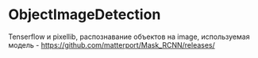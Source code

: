 # ObjectImageDetection
Tenserflow и pixellib, распознавание объектов на image, используемая модель - https://github.com/matterport/Mask_RCNN/releases/
